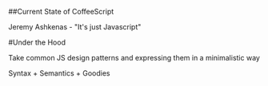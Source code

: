 ##Current State of CoffeeScript

Jeremy Ashkenas - "It's just Javascript"

#Under the Hood

Take common JS design patterns and expressing them in a minimalistic way

Syntax + Semantics + Goodies



